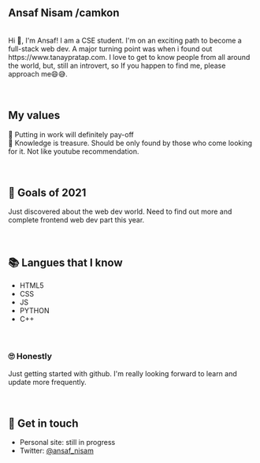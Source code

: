 ## Ansaf Nisam /camkon 
<br>
Hi 👋, I'm Ansaf! I am a CSE student. I'm on an exciting path to become a full-stack web dev. A major turning point was when i found out https://www.tanaypratap.com. I love to get to know people from all around the world, but, still an introvert, so If you happen to find me, please approach me😄😅.<br><br><br>


## My values
🍏 Putting in work will definitely pay-off<br>
🙌 Knowledge is treasure. Should be only found by those who come looking for it. Not like youtube recommendation.<br><br><br>


## 🔭 Goals of 2021
Just discovered about the web dev world. Need to find out more and complete frontend web dev part this year. <br><br><br>


## 📚 Langues that I know
- HTML5
- CSS
- JS
- PYTHON
- C++
<br><br><br>


### 🙄 Honestly
Just getting started with github. I'm really looking forward to learn and update more frequently.  <br><br><br>


## 🔗 Get in touch
- Personal site: still in progress
- Twitter: [@ansaf_nisam](https://www.twitter.com/ansaf_nisam)
